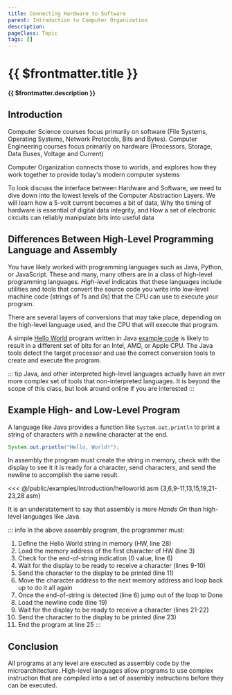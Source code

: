 ```yaml
---
title: Connecting Hardware to Software
parent: Introduction to Computer Organization
description: 
pageClass: Topic
tags: []
---
```


<script setup>
import KeyConcepts from '../../.vitepress/components/KeyConcepts.vue'
</script>

# {{ $frontmatter.title }}
**{{ $frontmatter.description }}**

<KeyConcepts :ConceptArray= "[
{
  Concept:'High-Level vs Assembly Languages',
  Details:'An instruction in a High_Level language is typically compiled tinto many separate assembly language instructions'
},
{  
  Concept:'Software and Hardware work together at the Microarchitecture/ISA level',
  Details:'At these low levels transistors, combined into circuits, are used in an orderly fashion to execute each instruction' 
} 
]" />

## Introduction

Computer Science courses focus primarily on software (File Systems, Operating Systems, Network Protocols, Bits and Bytes). Computer Engineering courses focus primarily on hardware (Processors, Storage, Data Buses, Voltage and Current)

Computer Organization connects those to worlds, and explores how they work together to provide today's modern computer systems

To look discuss the interface between Hardware and Software, we need to dive down into the lowest levels of the Computer Abstraction Layers. We will learn how a 5-volt current becomes a bit of data, Why the timing of hardware is essential of digital data integrity, and How a set of electronic circuits can reliably manipulate bits into useful data

## Differences Between High-Level Programming Language and Assembly

You have likely worked with programming languages such as Java, Python, or JavaScript. These and many, many others are in a class of high-level programming languages. *High-level* indicates that these languages include utilities and tools that convert the source code you write into low-level machine code (strings of *1*s and *0*s) that the CPU can use to execute your program.

There are several layers of conversions that may take place, depending on the high-level language used, and the CPU that will execute that program.

A simple [Hello World](https://en.wikipedia.org/wiki/%22Hello,_World!%22_program) program written in Java [example code](https://en.wikipedia.org/wiki/%22Hello,_World!%22_program#Java) is likely to result in a different set of bits for an Intel, AMD, or Apple CPU. The Java tools detect the target processor and use the correct conversion tools to create and execute the program.

::: tip
Java, and other interpreted high-level languages actually have an ever more complex set of tools that non-interpreted languages. It is beyond the scope of this class, but look around online if you are interested
:::

## Example High- and Low-Level Program
A language like Java provides a function like ```System.out.println``` to print a string of characters with a newline character at the end.

``` Java
System.out.println("Hello, World!");
```

In assembly the program must create the string in memory, check with the display to see it it is ready for a character, send characters, and send the newline to accomplish the same result.

<<< @/public/examples/Introduction/helloworld.asm {3,6,9-11,13,15,19,21-23,28 asm}

It is an understatement to say that assembly is more *Hands On* than high-level languages like Java.

::: info In the above assembly program, the programmer must:
1. Define the Hello World string in memory (HW, line 28)
1. Load the memory address of the first character of HW (line 3)
1. Check for the end-of-string indication (0 value, line 6)
1. Wait for the display to be ready to receive a character (lines 9-10)
1. Send the character to the display to be printed (line 11)
1. Move the character address to the next memory address and loop back up to do it all again
1. Once the end-of-string is detected (line 6) jump out of the loop to Done
1. Load the newline code (line 19)
1. Wait for the display to be ready to receive a character (lines 21-22)
1. Send the character to the display to be printed (line 23)
1. End the program at line 25
:::

## Conclusion

All programs at any level are executed as assembly code by the microarchitecture. High-level languages allow programs to use complex instruction that are compiled into a set of assembly instructions before they can be executed.